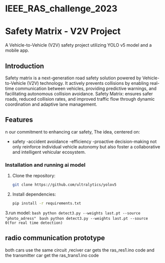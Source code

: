 # IEEE_RAS_challenge_2023
# Safety Matrix - V2V Project

A Vehicle-to-Vehicle (V2V) safety project utilizing YOLO v5 model and a mobile app.


## Introduction

Safety matrix is a next-generation road safety solution powered by Vehicle-to-Vehicle (V2V) technology. It actively prevents collisions by enabling real-time communication between vehicles, providing predictive warnings, and facilitating autonomous collision avoidance. Safety Matrix: ensures safer roads, reduced collision rates, and improved traffic flow through dynamic coordination and adaptive lane management.

## Features

n our commitment to enhancing car safety, The idea, centered on:
- safety
-accident avoidance
-efficiency
-proactive decision-making
not only reinforce individual vehicle autonomy but also foster a collaborative and intelligent vehicular ecosystem.




### Installation and running ai model

1. Clone the repository:

    ```bash
    git clone https://github.com/ultralytics/yolov5
    ```

2. Install dependencies:

    ```bash
    pip install -r requirements.txt
    ```
3.run model:
    ```bash
    python detect3.py --weights last.pt --source "photo_adress"
    ```
    ```bash
    python detect3.py --weights last.pt --source 0(for real time detection)
    ```
    

## radio communication prototype
both cars use the same circuit 
,reciver car gets the ras_res1.ino code 
and the transmitter car get the ras_trans1.ino code


